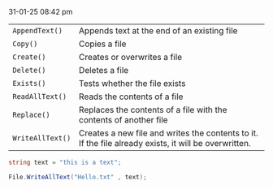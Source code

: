 31-01-25
08:42 pm

|                  |                                                                                                       |
| ---------------- | ----------------------------------------------------------------------------------------------------- |
| `AppendText()`   | Appends text at the end of an existing file                                                           |
| `Copy()`         | Copies a file                                                                                         |
| `Create()`       | Creates or overwrites a file                                                                          |
| `Delete()`       | Deletes a file                                                                                        |
| `Exists()`       | Tests whether the file exists                                                                         |
| `ReadAllText()`  | Reads the contents of a file                                                                          |
| `Replace()`      | Replaces the contents of a file with the contents of another file                                     |
| `WriteAllText()` | Creates a new file and writes the contents to it. If the file already exists, it will be overwritten. |
```C#
string text = "this is a text";

File.WriteAllText("Hello.txt" , text);
```
